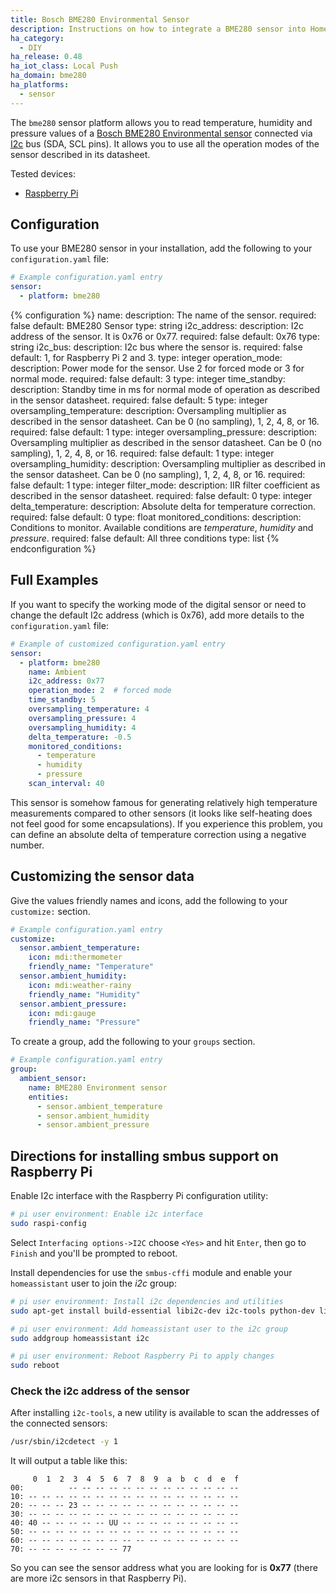 ```yaml
---
title: Bosch BME280 Environmental Sensor
description: Instructions on how to integrate a BME280 sensor into Home Assistant.
ha_category:
  - DIY
ha_release: 0.48
ha_iot_class: Local Push
ha_domain: bme280
ha_platforms:
  - sensor
---
```


The `bme280` sensor platform allows you to read temperature, humidity and pressure values of a [Bosch BME280 Environmental sensor](https://cdn-shop.adafruit.com/datasheets/BST-BME280_DS001-10.pdf) connected via [I2c](https://en.wikipedia.org/wiki/I²C) bus (SDA, SCL pins). It allows you to use all the operation modes of the sensor described in its datasheet.

Tested devices:

- [Raspberry Pi](https://www.raspberrypi.org/)

## Configuration

To use your BME280 sensor in your installation, add the following to your `configuration.yaml` file:

```yaml
# Example configuration.yaml entry
sensor:
  - platform: bme280
```

{% configuration %}
name:
  description: The name of the sensor.
  required: false
  default: BME280 Sensor
  type: string
i2c_address:
  description: I2c address of the sensor. It is 0x76 or 0x77.
  required: false
  default: 0x76
  type: string
i2c_bus:
  description: I2c bus where the sensor is.
  required: false
  default: 1, for Raspberry Pi 2 and 3.
  type: integer
operation_mode:
  description: Power mode for the sensor. Use 2 for forced mode or 3 for normal mode.
  required: false
  default: 3
  type: integer
time_standby:
  description: Standby time in ms for normal mode of operation as described in the sensor datasheet.
  required: false
  default: 5
  type: integer
oversampling_temperature:
  description: Oversampling multiplier as described in the sensor datasheet. Can be 0 (no sampling), 1, 2, 4, 8, or 16.
  required: false
  default: 1
  type: integer
oversampling_pressure:
  description: Oversampling multiplier as described in the sensor datasheet. Can be 0 (no sampling), 1, 2, 4, 8, or 16.
  required: false
  default: 1
  type: integer
oversampling_humidity:
  description: Oversampling multiplier as described in the sensor datasheet. Can be 0 (no sampling), 1, 2, 4, 8, or 16.
  required: false
  default: 1
  type: integer
filter_mode:
  description: IIR filter coefficient as described in the sensor datasheet.
  required: false
  default: 0
  type: integer
delta_temperature:
  description: Absolute delta for temperature correction.
  required: false
  default: 0
  type: float
monitored_conditions:
  description: Conditions to monitor. Available conditions are *temperature*, *humidity* and *pressure*.
  required: false
  default: All three conditions
  type: list
{% endconfiguration %}

## Full Examples

If you want to specify the working mode of the digital sensor or need to change the default I2c address (which is 0x76), add more details to the `configuration.yaml` file:

```yaml
# Example of customized configuration.yaml entry
sensor:
  - platform: bme280
    name: Ambient
    i2c_address: 0x77
    operation_mode: 2  # forced mode
    time_standby: 5
    oversampling_temperature: 4
    oversampling_pressure: 4
    oversampling_humidity: 4
    delta_temperature: -0.5
    monitored_conditions:
      - temperature
      - humidity
      - pressure
    scan_interval: 40
```

This sensor is somehow famous for generating relatively high temperature measurements compared to other sensors (it looks like self-heating does not feel good for some encapsulations). If you experience this problem, you can define an absolute delta of temperature correction using a negative number.

## Customizing the sensor data

Give the values friendly names and icons, add the following to your `customize:` section.

```yaml
# Example configuration.yaml entry
customize:
  sensor.ambient_temperature:
    icon: mdi:thermometer
    friendly_name: "Temperature"
  sensor.ambient_humidity:
    icon: mdi:weather-rainy
    friendly_name: "Humidity"
  sensor.ambient_pressure:
    icon: mdi:gauge
    friendly_name: "Pressure"
```

To create a group, add the following to your `groups` section.

```yaml
# Example configuration.yaml entry
group:
  ambient_sensor:
    name: BME280 Environment sensor
    entities:
      - sensor.ambient_temperature
      - sensor.ambient_humidity
      - sensor.ambient_pressure
```

## Directions for installing smbus support on Raspberry Pi

Enable I2c interface with the Raspberry Pi configuration utility:

```bash
# pi user environment: Enable i2c interface
sudo raspi-config
```

Select `Interfacing options->I2C` choose `<Yes>` and hit `Enter`, then go to `Finish` and you'll be prompted to reboot.

Install dependencies for use the `smbus-cffi` module and enable your `homeassistant` user to join the _i2c_ group:

```bash
# pi user environment: Install i2c dependencies and utilities
sudo apt-get install build-essential libi2c-dev i2c-tools python-dev libffi-dev

# pi user environment: Add homeassistant user to the i2c group
sudo addgroup homeassistant i2c

# pi user environment: Reboot Raspberry Pi to apply changes
sudo reboot
```

### Check the i2c address of the sensor

After installing `i2c-tools`, a new utility is available to scan the addresses of the connected sensors:

```bash
/usr/sbin/i2cdetect -y 1
```

It will output a table like this:

```text
     0  1  2  3  4  5  6  7  8  9  a  b  c  d  e  f
00:          -- -- -- -- -- -- -- -- -- -- -- -- --
10: -- -- -- -- -- -- -- -- -- -- -- -- -- -- -- --
20: -- -- -- 23 -- -- -- -- -- -- -- -- -- -- -- --
30: -- -- -- -- -- -- -- -- -- -- -- -- -- -- -- --
40: 40 -- -- -- -- -- UU -- -- -- -- -- -- -- -- --
50: -- -- -- -- -- -- -- -- -- -- -- -- -- -- -- --
60: -- -- -- -- -- -- -- -- -- -- -- -- -- -- -- --
70: -- -- -- -- -- -- -- 77
```

So you can see the sensor address what you are looking for is **0x77** (there are more i2c sensors in that Raspberry Pi).
